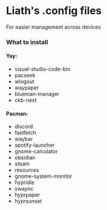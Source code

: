 # Liath's .config files
For easier management across devices

### What to install
#### Yay:
- visual-studio-code-bin
- pacseek
- wlogout
- waypaper
- blueman-manager
- ckb-next

#### Pacman:
- discord
- fastfetch
- waybar
- spotify-launcher
- gnome-calculator
- obsidian
- steam
- resources
- gnome-system-monitor
- hypridle
- swaync
- hyprpaper
- hyprsunset
